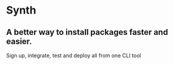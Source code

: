 # Synth

## A better way to install packages faster and easier.

Sign up, integrate, test and deploy all from one CLI tool
